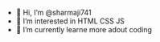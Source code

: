 - 👋 Hi, I’m @sharmaji741
- 👀 I’m interested in HTML CSS JS 
- 🌱 I’m currently learne more adout coding


<!---
sharmaji741/sharmaji741 is a ✨ special ✨ repository because its `README.md` (this file) appears on your GitHub profile.
You can click the Preview link to take a look at your changes.
--->
